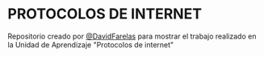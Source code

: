 # PROTOCOLOS DE INTERNET
Repositorio creado por [@DavidFarelas](https://github.com/DavidFarelas/) para mostrar el trabajo realizado en la Unidad de Aprendizaje "Protocolos de internet"
